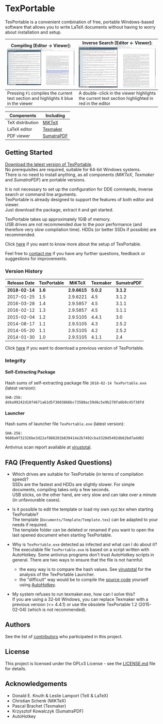 [virustotal]: https://www.virustotal.com/#/file/9680a9f32326be3d22af888201b839414e2b7492cba3320d5492db62bd7add02/detection
[download]: https://drive.google.com/uc?id=1rkoAigL-iAPOVdU62Yb8jFJLDuYwSJaL&export=download
[contact me]: mailto:info@symera.de?subject=TexPortable

[logo]: img/logo.png
[img_t_compile]: img/2017-01-25_compile_t.png
[img_t_inverse]: img/2017-01-25_inverse_t.png
[img_compile]: img/2017-01-25_compile.png
[img_inverse]: img/2017-01-25_inverse.png

# TexPortable

TexPortable is a convenient combination of free, portable Windows-based software that allows you to write LaTeX documents without having to worry about installation and setup.

Compiling [Editor &rarr; Viewer]: [![img_t_compile]][img_compile] | Inverse Search [Editor &larr; Viewer]: [![img_t_inverse]][img_inverse]
------------ | -------------
Pressing `F1` compiles the current text section and highlights it blue in the viewer | A double-click in the viewer highlights the current text section highlighted in red in the editor

Components |Including 
---|---
TeX distribution |[MiKTeX](https://miktex.org/) 
LaTeX editor |[Texmaker](http://www.xm1math.net/texmaker/) 
PDF viewer |[SumatraPDF](http://blog.kowalczyk.info/software/sumatrapdf/) 

## Getting Started

[Download the latest version of TexPortable][download].  
No prerequisites are required, suitable for 64-bit Windows systems.  
There is no need to install anything, as all components (*MiKTeX*, *Texmaker* and *SumatraPDF*) are portable versions.

It is not necessary to set up the configuration for DDE commands, inverse search or command line arguments.  
TexPortable is already designed to support the features of both editor and viewer.  
Just download the package, extract it and get started.

TexPortable takes up approximately 1GiB of memory.  
USB drives are not recommended due to the poor performance (and therefore very slow compilation time). HDDs (or better SSDs if possible) are recommended.

Click [here](setup.md) if you want to know more about the setup of TexPortable.

Feel free to [contact me] if you have any further questions, feedback or suggestions for improvements.

### Version History
Release Date | TexPortable | MiKTeX | Texmaker | SumatraPDF
---        | ---      | ---   | ---     | ---
**2018-02-14** | **1.6** | **2.9.6615** | **5.0.2** | **3.1.2**
2017-01-25 | 1.5 | 2.9.6221 | 4.5   | 3.1.2
2016-03-28 | 1.4 | 2.9.5857 | 4.5   | 3.1.1
2016-02-12 | 1.3 | 2.9.5857 | 4.5 	| 3.1.1
2015-02-04 | 1.2 | 2.9.5105 | 4.4.1 | 3.0
2014-08-17 | 1.1 | 2.9.5105 | 4.3   | 2.5.2
2014-05-20 | 1.1 | 2.9.5105 | 4.2   | 2.5.2
2014-01-30 | 1.0 | 2.9.5105 | 4.1.1 | 2.4

Click [here](https://drive.google.com/folderview?id=0B_Dtz2OFld1iemw2VmhwYUIweUE&usp=sharing#list) if you want to download a previous version of TexPortable.

### Integrity

#### Self-Extracting Package

Hash sums of self-extracting package file `2018-02-14 TexPortable.exe` (latest version):
```
SHA-256: dd4a99242d18f4671a61d5f3603866bc73588ac59d6c5e9b278fa6b9c45f38fd
```
#### Launcher

Hash sums of launcher file `TexPortable.exe` (latest version):
```
SHA-256: 9680a9f32326be3d22af888201b839414e2b7492cba3320d5492db62bd7add02
```
Antivirus scan report available at [virustotal][virustotal].

## FAQ (Frequently Asked Questions)

* Which drives are suitable for TexPortable (in terms of compilation speed)?  
  SSDs are the fastest and HDDs are slightly slower. For simple documents, compiling takes only a few seconds.  
  USB sticks, on the other hand, are very slow and can take over a minute (in unfavourable cases).

* Is it possible to edit the template or load my own *xyz.tex* when starting TexPortable?  
  The template (`Documents/Template/Template.tex`) can be adapted to your needs if required.  
  The template folder can be deleted or renamed if you want to open the last opened document when starting TexPortable.
  
* Why is `TexPortable.exe` detected as infected and what can I do about it?  
  The executable file `TexPortable.exe` is based on a script written with AutoHotkey. Some antivirus programs don't trust AutoHotkey scripts in general. There are two ways to ensure that the file is not harmful:  
  * the easy way is to compare the hash values. See [virustotal] for the analysis of the TexPortable Launcher.
  * the "difficult" way would be to compile the [source code](ahk/TexPortable.ahk) yourself using [AutoHotkey](http://www.autohotkey.com/).
  
* My system refuses to run texmaker.exe, how can I solve this?  
  If you are using a 32-bit Windows, you can replace Texmaker with a previous version (<= 4.4.1) or use the obsolete TexPortable 1.2 (2015-02-04) (which is not recommended).

## Authors

See the list of [contributors](https://github.com/symera/TexPortable/contributors) who participated in this project.

## License

This project is licensed under the GPLv3 License - see the [LICENSE.md](LICENSE.md) file for details.

## Acknowledgements

* Donald E. Knuth & Leslie Lamport (TeX & LaTeX)
* Christian Schenk (MiKTeX)
* Pascal Brachet (Texmaker)
* Krzysztof Kowalczyk (SumatraPDF)
* AutoHotkey
